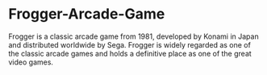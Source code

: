 # Frogger-Arcade-Game
Frogger is a classic arcade game from 1981, developed by Konami in Japan and distributed worldwide by
Sega. Frogger is widely regarded as one of the classic arcade games and holds a definitive place as one
of the great video games. 


